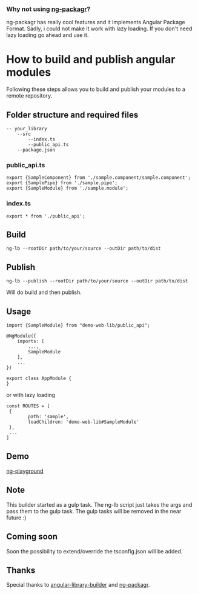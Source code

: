 ### Why not using [ng-packagr](https://github.com/dherges/ng-packagr)?


ng-packagr has really cool features and it implements Angular Package Format. Sadly, i could not make it work with lazy loading.
If you don't need lazy loading go ahead and use it.

# How to build and publish angular modules

Following these steps allows you to build and publish your modules to a remote repository.





## Folder structure and required files

```
-- your_library
    --src
        --index.ts
        --public_api.ts
    --package.json
```

### public_api.ts


```
export {SampleComponent} from './sample.component/sample.component';
export {SamplePipe} from './sample.pipe';
export {SampleModule} from './sample.module';
```

### index.ts

```
export * from './public_api';
```


## Build

    ng-lb --rootDir path/to/your/source --outDir path/to/dist

## Publish

    ng-lb --publish --rootDir path/to/your/source --outDir path/to/dist

Will do build and then publish.

## Usage

```
import {SampleModule} from "demo-web-lib/public_api";

@NgModule({
    imports: [
        ...,
        SampleModule
    ],
    ...
})

export class AppModule {
}
```

or with lazy loading

```
const ROUTES = [
 {
        path: 'sample',
        loadChildren: 'demo-web-lib#SampleModule'
 },
 ...
]
```

## Demo

[ng-playground](https://github.com/gsuveti/ng-playground)

## Note

This builder started as a gulp task. The ng-lb script just takes the args and pass them to the gulp task. The gulp tasks will be removed in the near future :)


## Coming soon

Soon the possibility to extend/override the tsconfig.json will be added.

## Thanks

Special thanks to [angular-library-builder](https://github.com/bmvantunes/angular-library-builder) and [ng-packagr](https://github.com/dherges/ng-packagr).